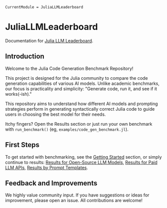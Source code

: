 ```@meta
CurrentModule = JuliaLLMLeaderboard
```

# JuliaLLMLeaderboard

Documentation for [Julia LLM Leaderboard](https://github.com/svilupp/Julia-LLM-Leaderboard).


## Introduction
Welcome to the Julia Code Generation Benchmark Repository! 

This project is designed for the Julia community to compare the code generation capabilities of various AI models. Unlike academic benchmarks, our focus is practicality and simplicity: "Generate code, run it, and see if it works(-ish)."

This repository aims to understand how different AI models and prompting strategies perform in generating syntactically correct Julia code to guide users in choosing the best model for their needs.

Itchy fingers? Open the Results section or just run your own benchmark with `run_benchmark()` (eg, `examples/code_gen_benchmark.jl`).


## First Steps

To get started with benchmarking, see the [Getting Started](@ref) section, or simply continue to results: [Results for Open-Source LLM Models](@ref), [Results for Paid LLM APIs](@ref), [Results by Prompt Templates](@ref).


## Feedback and Improvements
We highly value community input. If you have suggestions or ideas for improvement, please open an issue. All contributions are welcome!
